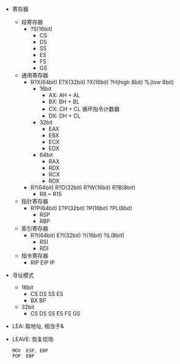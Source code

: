 - 寄存器
    - 段寄存器
        - ?S(16bit)
            - CS
            - DS
            - SS
            - ES
            - FS
            - GS
    - 通用寄存器
        - R?X(64bit) E?X(32bit) ?X(16bit) ?H(high 8bit) ?L(low 8bit)
            - 16bit
                - AX: AH + AL
                - BX: BH + BL
                - CX: CH + CL 循环指令计数器
                - DX: DH + CL
            - 32bit
                - EAX
                - EBX
                - ECX
                - EDX
            - 64bit
                - RAX
                - RDX
                - RCX
                - RDX
        - R?(64bit) R?D(32bit) R?W(16bit) R?B(8bit)
            - R8 ~ R15
    - 指针寄存器
        - R?P(64bit) E?P(32bit) ?P(16bit) ?PL(8bit)
            - RSP
            - RBP
    - 索引寄存器
        - R?I(64bit) E?I(32bit) ?I(16bit) ?IL(8bit)
            - RSI
            - RDI
    - 指令寄存器
        - RIP EIP IP
- 寻址模式
    - 16bit
        - CS DS SS ES
        - BX BP
    - 32bit
        - CS DS SS ES FS GS

- LEA: 取地址, 相当于&

- LEAVE: 恢复现场
    ```assemble
    MOV  ESP, EBP
    POP  EBP
    ```